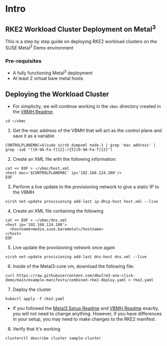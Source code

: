 # Intro 

## RKE2 Workload Cluster Deployment on Metal<sup>3</sup>

This is a step by step guide on deploying RKE2 workload clusters on the SUSE Metal<sup>3</sup> Demo environment

### Pre-requisites
- A fully functioning Metal<sup>3</sup> deployment
- At least 2 virtual bare metal hosts

## Deploying the Workload Cluster
- For simplicity, we will continue working in the `vbmc` directory created in the [VBMH Readme](./vbmh-setup.md).
```
cd ~/vbmc
```

1. Get the mac address of the VBMH that will act as the control plane and save it as a variable
``` 
CONTROLPLANEMAC=$(sudo virsh dumpxml node-1 | grep 'mac address' | grep -ioE "([0-9A-Fa-f]{2}:){5}[0-9A-Fa-f]{2}")
```


2. Create an XML file with the following information:
```
cat << EOF > ~/vbmc/host.xml
<host mac='$CONTROLPLANEMAC' ip='192.168.124.200'/>
EOF
```

3. Perform a live update to the provisioning network to give a static IP to the VBMH
```
virsh net-update provisioning add-last ip-dhcp-host host.xml --live
```

4. Create an XML file containing the following
```
cat << EOF > ~/vbmc/dns.xml
<host ip='192.168.124.100'>
  <hostname>media.suse.baremetal</hostname>
</host>
EOF
```

5. Live update the provisioning network once again
```
virsh net-update provisioning add-last dns-host dns.xml --live
```

6. Inside of the Metal3-core vm, download the following file:
```
curl https://raw.githubusercontent.com/dbw7/m3-one-click-demo/main/example-manifests/combined-rke2-deploy.yaml > rke2.yaml
```


7. Deploy the cluster
```
kubectl apply -f rke2.yaml
```
- If you followed the [Metal3 Setup Readme](./metal3-setup.md) and [VBMH Readme](./vbmh-setup.md) exactly, you will not need to change anything. However, if you have differences in your setup, you may need to make changes to the RKE2 manifest.

8. Verify that it's working
```
clusterctl describe cluster sample-cluster
```
